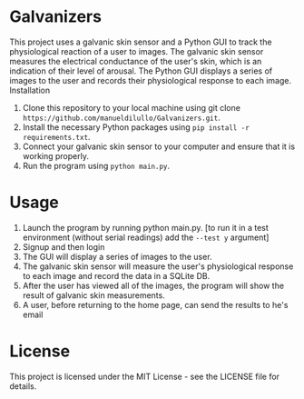 # Galvanizers

This project uses a galvanic skin sensor and a Python GUI to track the physiological reaction of a user to images. The galvanic skin sensor measures the electrical conductance of the user's skin, which is an indication of their level of arousal. The Python GUI displays a series of images to the user and records their physiological response to each image.
Installation

1. Clone this repository to your local machine using git clone `https://github.com/manueldilullo/Galvanizers.git`.
2. Install the necessary Python packages using `pip install -r requirements.txt`.
3. Connect your galvanic skin sensor to your computer and ensure that it is working properly.
4. Run the program using `python main.py`.

# Usage

1. Launch the program by running python main.py. [to run it in a test environment (without serial readings) add the `--test y` argument]
2. Signup and then login 
3. The GUI will display a series of images to the user.
4. The galvanic skin sensor will measure the user's physiological response to each image and record the data in a SQLite DB.
5. After the user has viewed all of the images, the program will show the result of galvanic skin measurements.
6. A user, before returning to the home page, can send the results to he's email

# License

This project is licensed under the MIT License - see the LICENSE file for details.
